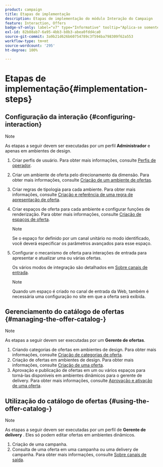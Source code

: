 ```yaml
---
product: campaign
title: Etapas de implementação
description: Etapas de implementação do módulo Interação do Campaign
feature: Interaction, Offers
badge-v7-only: label="v7" type="Informative" tooltip="Aplica-se somente ao Campaign Classic v7"
exl-id: 82b88ab7-6a95-4bb3-b8b3-abea0fdd4ca0
source-git-commit: 3a9b21d626b60754789c3f594ba798309f62a553
workflow-type: tm+mt
source-wordcount: '295'
ht-degree: 100%

---
```


# Etapas de implementação{#implementation-steps}



## Configuração da interação {#configuring-interaction}

>[!NOTE]
>
>As etapas a seguir devem ser executadas por um perfil **Administrador** e apenas em ambientes de design.

1. Criar perfis de usuário. Para obter mais informações, consulte [Perfis de operador](../../interaction/using/operator-profiles.md).
1. Criar um ambiente de oferta pelo direcionamento da dimensão. Para obter mais informações, consulte [Criação de um ambiente de ofertas](../../interaction/using/live-design-environments.md#creating-an-offer-environment).
1. Criar regras de tipologia para cada ambiente. Para obter mais informações, consulte [Criação e referência de uma regra de apresentação de oferta](../../interaction/using/managing-offer-presentation.md#creating-and-referencing-an-offer-presentation-rule).
1. Criar espaços de oferta para cada ambiente e configurar funções de renderização. Para obter mais informações, consulte [Criação de espaços de oferta](../../interaction/using/creating-offer-spaces.md).

   >[!NOTE]
   >
   >Se o espaço for definido por um canal unitário no modo identificado, você deverá especificar os parâmetros avançados para esse espaço.

1. Configurar o mecanismo de oferta para interações de entrada para apresentar e atualizar uma ou várias ofertas.

   Os vários modos de integração são detalhados em [Sobre canais de entrada](../../interaction/using/about-inbound-channels.md).

   >[!NOTE]
   >
   >Quando um espaço é criado no canal de entrada da Web, também é necessária uma configuração no site em que a oferta será exibida.

## Gerenciamento do catálogo de ofertas {#managing-the-offer-catalog-}

>[!NOTE]
>
>As etapas a seguir devem ser executadas por um **Gerente de ofertas**.

1. Criando categorias de ofertas em ambientes de design. Para obter mais informações, consulte [Criação de categorias de oferta](../../interaction/using/creating-offer-categories.md).
1. Criação de ofertas em ambientes de design. Para obter mais informações, consulte [Criação de uma oferta](../../interaction/using/creating-an-offer.md).
1. Aprovação e publicação de ofertas em um ou vários espaços para torná-las disponíveis em ambientes dinâmicos para o gerente de delivery. Para obter mais informações, consulte [Aprovação e ativação de uma oferta](../../interaction/using/approving-and-activating-an-offer.md).

## Utilização do catálogo de ofertas {#using-the-offer-catalog-}

>[!NOTE]
>
>As etapas a seguir devem ser executadas por um perfil de **Gerente de delivery** . Eles só podem editar ofertas em ambientes dinâmicos.

1. Criação de uma campanha.
1. Consulta de uma oferta em uma campanha ou uma delivery de campanha. Para obter mais informações, consulte [Sobre canais de saída](../../interaction/using/about-outbound-channels.md).
